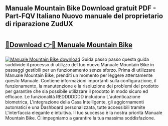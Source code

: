## Manuale Mountain Bike Download gratuit PDF - Part-FQV Italiano Nuovo manuale del proprietario di riparazione ZudUX

# <h2><a href="http://dfaig48.blite.top/?on=Manuale+Mountain+Bike">🔗Download 👉🔴 Manuale Mountain Bike</a></h2>

[![Manuale Mountain Bike download](https://i.imgur.com/lujVjoI.png)](http://dfaig48.blite.top/?on=Manuale+Mountain+Bike)
Guida passo passo questa guida suddivide il processo di utilizzo del tuo nuovo Manuale Mountain Bike in passaggi gestibili per un funzionamento senza sforzo. Prima di utilizzare Manuale Mountain Bike, prenditi un momento per leggere attentamente questo Manuale. Contiene informazioni importanti sulla configurazione, il funzionamento, la manutenzione e la risoluzione dei problemi del prodotto per garantire che sia possibile utilizzare il prodotto in modo sicuro ed efficace. Le funzionalità REDDDDDDD includono L'autenticazione biometrica, L'integrazione della Casa Intelligente, gli aggiornamenti automatici e una Dashboard personalizzata, tutte accessibili tramite L'interfaccia elegante e intuitiva. Il tuo successo è la nostra priorità Manuale Mountain Bike. Ci impegniamo a garantire la tua massima soddisfazione.
